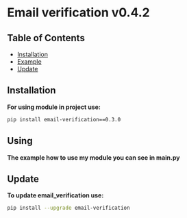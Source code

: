 # Email verification v0.4.2


## Table of Contents

- [Installation](#installation)
- [Example](#using)
- [Update](#update)

## Installation

**For using module in project use:**

   ```bash
   pip install email-verification==0.3.0
   ```
## Using

   **The example how to use my module you can see in main.py**

## Update

**To update email_verification use:**
```bash
pip install --upgrade email-verification
```
